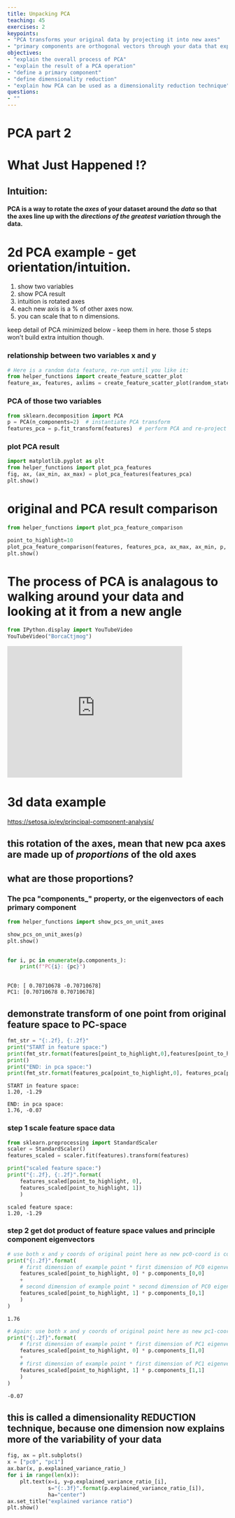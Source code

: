 ```yaml
---
title: Unpacking PCA
teaching: 45
exercises: 2
keypoints:
- "PCA transforms your original data by projecting it into new axes"
- "primary components are orthogonal vectors through your data that explain the most variability"
objectives:
- "explain the overall process of PCA"
- "explain the result of a PCA operation"
- "define a primary component"
- "define dimensionality reduction"
- "explain how PCA can be used as a dimensionality reduction technique"
questions:
- ""
---
```


# PCA part 2

# What Just Happened !?

## Intuition: 

#### PCA is a way to rotate the *axes* of your dataset around the *data* so that the axes line up with the *directions of the greatest variation* through the data.



# 2d PCA example - get orientation/intuition.

1. show two variables
1. show PCA result
1. intuition is rotated axes
1. each new axis is a % of other axes now.
1. you can scale that to n dimensions.

keep detail of PCA minimized below - keep them in here. those 5 steps won't build extra intuition though.

### relationship between two variables x and y


```python
# Here is a random data feature, re-run until you like it:
from helper_functions import create_feature_scatter_plot
feature_ax, features, axlims = create_feature_scatter_plot(random_state=13)
```


    

    


### PCA of those two variables 


```python
from sklearn.decomposition import PCA
p = PCA(n_components=2)  # instantiate PCA transform
features_pca = p.fit_transform(features)  # perform PCA and re-project data 
```

### plot PCA result


```python
import matplotlib.pyplot as plt
from helper_functions import plot_pca_features
fig, ax, (ax_min, ax_max) = plot_pca_features(features_pca)
plt.show()

```


    

    


# original and PCA result comparison


```python
from helper_functions import plot_pca_feature_comparison

point_to_highlight=10
plot_pca_feature_comparison(features, features_pca, ax_max, ax_min, p, point_to_highlight)
plt.show()

```


    

    


# The process of PCA is analagous to walking around your data and looking at it from a new angle


```python
from IPython.display import YouTubeVideo
YouTubeVideo("BorcaCtjmog")
```





<iframe
    width="400"
    height="300"
    src="https://www.youtube.com/embed/BorcaCtjmog"
    frameborder="0"
    allowfullscreen
></iframe>




# 3d data example

https://setosa.io/ev/principal-component-analysis/

## this rotation of the axes, mean that new pca axes are made up of *proportions* of the old axes

## what are those proportions? 
### The pca "components_" property, or the eigenvectors of each primary component


```python
from helper_functions import show_pcs_on_unit_axes

show_pcs_on_unit_axes(p)
plt.show()
    
```


    

    



```python
for i, pc in enumerate(p.components_):
    print(f"PC{i}: {pc}")
    
```

    PC0: [ 0.70710678 -0.70710678]
    PC1: [0.70710678 0.70710678]
    

## demonstrate transform of one point from original feature space to PC-space


```python
fmt_str = "{:.2f}, {:.2f}"
print("START in feature space:")
print(fmt_str.format(features[point_to_highlight,0],features[point_to_highlight,1]))
print()
print("END: in pca space:")
print(fmt_str.format(features_pca[point_to_highlight,0], features_pca[point_to_highlight,1]))

```

    START in feature space:
    1.20, -1.29
    
    END: in pca space:
    1.76, -0.07
    

### step 1 scale feature space data


```python
from sklearn.preprocessing import StandardScaler
scaler = StandardScaler()
features_scaled = scaler.fit(features).transform(features)

print("scaled feature space:")
print("{:.2f}, {:.2f}".format(
    features_scaled[point_to_highlight, 0], 
    features_scaled[point_to_highlight, 1])
    )
```

    scaled feature space:
    1.20, -1.29
    

### step 2 get dot product of feature space values and  principle component eigenvectors


```python
# use both x and y coords of original point here as new pc0-coord is combination of both axes!
print("{:.2f}".format( 
    # first dimension of example point * first dimension of PC0 eigenvector
    features_scaled[point_to_highlight, 0] * p.components_[0,0] 
    +
    # second dimension of example point * second dimension of PC0 eigenvector
    features_scaled[point_to_highlight, 1] * p.components_[0,1]
    )
)
```

    1.76
    


```python
# Again: use both x and y coords of original point here as new pc1-coord is combination of both axes!
print("{:.2f}".format( 
    # first dimension of example point * first dimension of PC1 eigenvector
    features_scaled[point_to_highlight, 0] * p.components_[1,0] 
    +
    # first dimension of example point * first dimension of PC1 eigenvector
    features_scaled[point_to_highlight, 1] * p.components_[1,1]
    )
)
```

    -0.07
    

## this is called a dimensionality REDUCTION technique, because one dimension now explains more of the variability of your data


```python
fig, ax = plt.subplots()
x = ["pc0", "pc1"]
ax.bar(x, p.explained_variance_ratio_)
for i in range(len(x)):
    plt.text(x=i, y=p.explained_variance_ratio_[i], 
             s="{:.3f}".format(p.explained_variance_ratio_[i]), 
             ha="center")
ax.set_title("explained variance ratio")
plt.show()
```


    

    



```python

```
